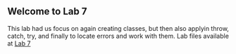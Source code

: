 ## Welcome to Lab 7
This lab had us focus on again creating classes, but then also applyin throw, catch, try, and finally to locate errors and work with them.
Lab files available at [Lab 7](https://bassguitarben.github.io/cit281-lab7/lab-7.js)

